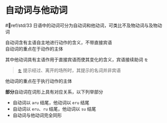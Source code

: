 # 自动词与他动词  
 #📖ref/std/33
日语中的动词可分为自动词和他动词，可类比不及物动词与及物动词  

自动词含有主语自主地进行动作的含义，不带直接宾语  
自动词的重点在于动作的主体  

其中他动词具有主语作用于直接宾语而使其变化的含义，宾语接续助词 `を`  
> [`を`](../4.particle/を.md) 提示经过、离开的场所时，其提示的名词并非宾语  
>
他动词的重点在于执行动作的主体  

**部分**自动词在词形上具有对应关系，以下列举部分  

- 自动词以 `aru` 结尾，他动词以 `eru` 结尾  
- 自动词以 `eru`、`ru` 结尾，他动词以 `su` 结尾  
- 自动词与他动词完全同形  
